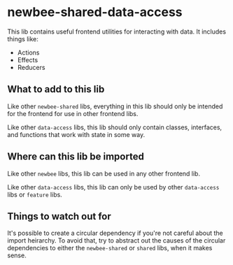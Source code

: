 # newbee-shared-data-access

This lib contains useful frontend utilities for interacting with data. It includes things like:

- Actions
- Effects
- Reducers

## What to add to this lib

Like other `newbee-shared` libs, everything in this lib should only be intended for the frontend for use in other frontend libs.

Like other `data-access` libs, this lib should only contain classes, interfaces, and functions that work with state in some way.

## Where can this lib be imported

Like other `newbee` libs, this lib can be used in any other frontend lib.

Like other `data-access` libs, this lib can only be used by other `data-access` libs or `feature` libs.

## Things to watch out for

It's possible to create a circular dependency if you're not careful about the import heirarchy. To avoid that, try to abstract out the causes of the circular dependencies to either the `newbee-shared` or `shared` libs, when it makes sense.

